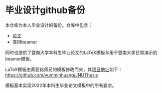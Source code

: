 # 毕业设计github备份

本仓库为本人毕业设计的备份。仓库中包含：

- [论文](https://github.com/ID-VerNe/jnuthesis/tree/main/paper)
- 答辩beamer

同时也提供了暨南大学本科生毕业论文的LaTeX模板与用于暨南大学日常演示的beamer模板。

LaTeX模板由黄亚铭师兄的模板修改而来，其[项目地址](https://github.com/yumminhuang/JNUThesis)如下：https://github.com/yumminhuang/JNUThesis

模板基本实现2022年本科生毕业论文模板中的所有要求。
